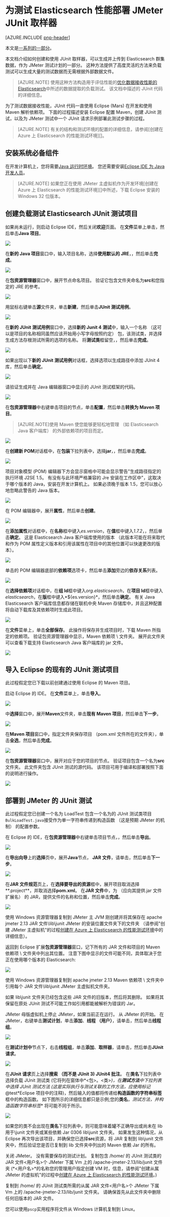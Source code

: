 <properties
   pageTitle="为测试 Elasticsearch 性能部署 JMeter JUnit 取样器 |Microsoft Azure"
   description="使用 JUnit 取样器来生成并上传到 Elasticsearch 的群集数据的方式。"
   services=""
   documentationCenter="na"
   authors="dragon119"
   manager="bennage"
   editor=""
   tags=""/>

<tags
   ms.service="guidance"
   ms.devlang="na"
   ms.topic="article"
   ms.tgt_pltfrm="na"
   ms.workload="na"
   ms.date="09/22/2016"
   ms.author="masashin"/>
   
# <a name="deploying-a-jmeter-junit-sampler-for-testing-elasticsearch-performance"></a>为测试 Elasticsearch 性能部署 JMeter JUnit 取样器

[AZURE.INCLUDE [pnp-header](../../includes/guidance-pnp-header-include.md)]

本文是[一系列的一部分](guidance-elasticsearch.md)。 

本文档介绍如何创建和使用 JUnit 取样器，可以生成并上传到 Elasticsearch 群集数据，作为 JMeter 测试计划的一部分。 这种方法提供了高度灵活的方法来负载测试可以生成大量的测试数据而无需根据外部数据文件。

> [AZURE.NOTE] 使用这种方法构造用于评估性能的[优化数据接收性能的 Elasticsearch](guidance-elasticsearch-tuning-data-ingestion-performance.md)中所述的数据提取的负载测试。 该文档中描述的 JUnit 代码的详细信息。

为了测试数据接收性能，JUnit 代码一直使用 Eclipse (Mars) 在开发和使用 Maven 解析依赖项。 下面的过程描述安装 Eclipse 配置 Maven，创建 JUnit 测试，以及为 JMeter 测试中一个 JUnit 请求示例部署此测试步骤的过程。

> [AZURE.NOTE] 有关的结构和测试环境的配置的详细信息，请参阅[创建在 Azure 上 Elasticsearch 的性能测试环境][]。

## <a name="installing-prerequisites"></a>安装系统必备组件

在开发计算机上，您将需要[Java 运行时环境](http://www.java.com/en/download/ie_manual.jsp)。
您还需要安装[Eclipse IDE 为 Java 开发人员](https://www.eclipse.org/downloads/index.php?show_instructions=TRUE)。

> [AZURE.NOTE] 如果您正在使用 JMeter 主虚拟机作为开发环境[创建在 Azure 上 Elasticsearch 的性能测试环境][]中所述，下载 Eclipse 安装的 Windows 32 位版本。

## <a name="creating-a-junit-test-project-for-load-testing-elasticsearch"></a>创建负载测试 Elasticsearch JUnit 测试项目

如果尚未运行，则启动 Eclipse IDE，然后关闭**欢迎**页面。  在**文件**菜单上单击，然后单击**Java 项目**。

![](./media/guidance-elasticsearch/jmeter-deploy7.png)

在**新的 Java 项目**窗口中，输入项目名称，选择**使用默认的 JRE**，，然后单击**完成**。

![](./media/guidance-elasticsearch/jmeter-deploy8.png)

在**包资源管理器**窗口中，展开节点命名项目。 验证它包含文件夹命名为**src**和您指定的 JRE 的参考。

![](./media/guidance-elasticsearch/jmeter-deploy9.png)

用鼠标右键单击**源**文件夹，单击**新建**，然后单击**JUnit 测试用例**。

![](./media/guidance-elasticsearch/jmeter-deploy10.png)

在**新的 JUnit 测试用例**窗口中，选择**新的 Junit 4 测试**中，输入一个名称 （这可以是项目的名称相同虽然应该开始用小写字母按照约定） 包，该测试类，并选择生成方法存根测试所需的选项的名称。 将**测试类**框留空，，然后单击**完成**。

![](./media/guidance-elasticsearch/jmeter-deploy11.png)

如果出现以下**新的 JUnit 测试用例**对话框，选择选项以生成路径中添加 JUnit 4 库，然后单击**确定**。 

![](./media/guidance-elasticsearch/jmeter-deploy12.png)

请验证生成并在 Java 编辑器窗口中显示的 JUnit 测试框架的代码。

![](./media/guidance-elasticsearch/jmeter-deploy13.png)

在**包资源管理器**中右键单击项目的节点，单击**配置**，然后单击**转换为 Maven 项目**。

> [AZURE.NOTE]使用 Maven 使您能够更轻松地管理 （如 Elasticsearch Java 客户端库） 的外部依赖项的项目而定。

![](./media/guidance-elasticsearch/jmeter-deploy14.png)

在**创建新 POM**对话框中，在**包装**下拉列表中，选择**jar**，，然后单击**完成**。

![](./media/guidance-elasticsearch/jmeter-deploy15.png)

项目对象模型 (POM) 编辑器下方会显示窗格中可能会显示警告"生成路径指定的执行环境 J2SE 1.5。 有没有与此环境严格兼容的 Jre 安装在工作区中"，这取决于哪个版本的 Java，安装在开发计算机上。 如果必须晚于版本 1.5，您可以放心地忽略此警告的 Java 版本。

![](./media/guidance-elasticsearch/jmeter-deploy16.png)

在 POM 编辑器中，展开**属性**，然后单击**创建**。

![](./media/guidance-elasticsearch/jmeter-deploy17.png)

在**添加属性**对话框中，在**名称**框中键入*es.version*，在**值**框中键入*1.7.2*，，然后单击**确定**。 这是 Elasticsearch Java 客户端库使用的版本 （此版本可能在将来取代和作为 POM 属性定义版本和引用该属性在项目中的其他位置可以快速更改的版本）。

![](./media/guidance-elasticsearch/jmeter-deploy18.png)

单击的 POM 编辑器底部的**依赖项**选项卡，然后单击**添加**旁边的**依存关系**列表。

![](./media/guidance-elasticsearch/jmeter-deploy19.png)

在**选择依赖项**对话框中，在**组 Id**框中键入*org.elasticsearch*，在**项目 Id**框中键入*elasticsearch*，在**版**框中键入*\${es.version}*，然后单击**确定**。 有关 Java Elasticsearch 客户端库信息都存储在联机中央 Maven 存储库中，并且这种配置将自动下载库及其依赖项时生成此项目。

![](./media/guidance-elasticsearch/jmeter-deploy20.png)

在**文件**菜单上，单击**全部保存**。 此操作将保存并生成项目时，下载 Maven 所指定的依赖项。 验证包资源管理器中显示，Maven 依赖项 \ 文件夹。 展开此文件夹可以查看下载支持 Elasticsearch Java 客户端库的 jar 文件。

![](./media/guidance-elasticsearch/jmeter-deploy21.png)

## <a name="importing-an-existing-junit-test-project-into-eclipse"></a>导入 Eclipse 的现有的 JUnit 测试项目

此过程假定您已下载以前创建通过使用 Eclipse 的 Maven 项目。

启动 Eclipse 的 IDE。 在**文件**菜单上，单击**导入**。

![](./media/guidance-elasticsearch/jmeter-deploy22.png)

中**选择**窗口中，展开**Maven**文件夹，单击**现有 Maven 项目**，然后单击**下一步**。

![](./media/guidance-elasticsearch/jmeter-deploy23.png)

在**Maven 项目**窗口中，指定文件夹保存项目 （pom.xml 文件所在的文件夹），单击**全选**，然后单击**完成**。

![](./media/guidance-elasticsearch/jmeter-deploy24.png)

在**包资源管理器**窗口中，展开对应于您的项目的节点。 验证项目包含一个名为**src**文件夹。 此文件夹包含 JUnit 测试的源代码。 该项目可用于编译和部署按照下面的说明进行操作。

![](./media/guidance-elasticsearch/jmeter-deploy25.png)

## <a name="deploying-a-junit-test-to-jmeter"></a>部署到 JMeter 的 JUnit 测试

此过程假定您已创建一个名为 LoadTest 包含一个名为的 JUnit 测试类项目`BulkLoadTest.java`接受作为单一字符串传递到构造函数 （这是预期 JMeter 的机制） 的配置参数。

在 Eclipse 的 IDE，在**包资源管理器**中右键单击项目节点，，然后单击**导出**。

![](./media/guidance-elasticsearch/jmeter-deploy26.png)

在**导出向导**上的**选择**页中，展开**Java**节点， **JAR 文件**，请单击，然后单击**下一步**。

![](./media/guidance-elasticsearch/jmeter-deploy27.png)

在**JAR 文件规范**页上，在**选择要导出的资源**框中，展开项目取消选择**.project**，并取消选择**pom.xml**。 在**JAR 文件**中，为 （应向其提供.jar 文件扩展名） 的 JAR，提供文件的名称和位置，然后单击**完成**。

![](./media/guidance-elasticsearch/jmeter-deploy28.png)

使用 Windows 资源管理器复制到 JMeter 主 JVM 刚创建并将其保存在 apache jmeter 2.13 JAR 文件\\lib\\junit JMeter 的安装位置文件夹下的文件夹 （请参阅"创建 JMeter 主虚拟机"的过程[创建在 Azure 上 Elasticsearch 的性能测试环境](guidance-elasticsearch-creating-performance-testing-environment.md)中的详细信息）。

返回到 Eclipse 扩展**包资源管理器**窗口，记下所有的 JAR 文件和项目的 Maven 依赖项 \ 文件夹中列出其位置。 注意下图中显示的文件可能不同，具体取决于您正在使用哪个版本的 Elasticsearch:

![](./media/guidance-elasticsearch/jmeter-deploy29.png)

使用 Windows 资源管理器复制到 apache jmeter 2.13 Maven 依赖项 \ 文件夹中引用每个 JAR 文件\\lib\\junit JMeter 主虚拟机文件夹。

如果 lib\\junit 文件夹已经包含这些 JAR 文件的旧版本，然后将其删除。 如果将其保留在原处 JUnit 测试不可能工作如引用都能被解析为错误的 Jar。

JMeter 母版虚拟机上停止 JMeter，如果当前正在运行。  从 JMeter 的开始。  在 JMeter，右键单击**测试计划**，单击**添加**、**线程 （用户）**，请单击，然后单击**线程组**。

![](./media/guidance-elasticsearch/jmeter-deploy30.png)

在**测试计划中**节点下，右击**线程组**，单击**添加**、**取样器**，请单击，然后单击**JUnit 请求**。

![](./media/guidance-elasticsearch/jmeter-deploy31.png)

在**JUnit 请求**页上选择**搜索 （而不是 JUnit 3) JUnit4 批注**。 在**类名**下拉列表中选择负载 JUnit 测试类 (它将列在窗体中*&lt;包&gt;。&lt;类&gt;*)，在**测试方法**中下拉列表中选择 JUnit 测试方法 (这是实际执行与测试关联的工作方法，应使用标记*@test*Eclipse 项目中的注释)，然后输入的值都将传递给**构造函数的字符串标签**框中的构造函数。 如下图所示的详细信息都只是示例;您的**类名**，**测试方法*，并**构造函数字符串标签** 将可能不同于所示。

![](./media/guidance-elasticsearch/jmeter-deploy32.png)

如果您的类不会出现在**类名**下拉列表中，则可能意味着罐不正确导出或尚未在 lib 用于\\junit 文件夹或某些依赖 Jar 0306 lib\\junit 文件夹。 如果发生这种情况，从 Eclipse 再次导出该项目，并确保您已选择**src**资源，将 JAR 复制到 lib\\junit 文件夹中，然后验证您是否已复制到 lib 文件夹中列出的 Maven 依赖 Jar 的所有。

关闭 JMeter。 没有需要保存的测试计划。  复制包含 /home/ 的 JUnit 测试类的 JAR 文件&lt;用户名&gt;个 JMeter 下属 Vm 上的 /apache-jmeter-2.13/lib/junit 文件夹 (*&lt;用户名&gt;*的名称您的管理用户指定创建 VM 时，信息，请参阅"创建从属 JMeter 的虚拟机"的过程中[创建在 Azure 上 Elasticsearch 的性能测试环境](guidance-elasticsearch-creating-performance-testing-environment.md)。)

复制到 /home/ 的 JUnit 测试类所需的从属 JAR 文件&lt;用户名&gt;个 JMeter 下属 Vm 上的 /apache-jmeter-2.13/lib/junit 文件夹。 请确保首先从此文件夹中删除任何旧版本的 JAR 文件。

您可以使用`pscp`实用程序将文件从 Windows 计算机复制到 Linux。

[创建测试环境在 Azure 上 Elasticsearch 的性能]: guidance-elasticsearch-creating-performance-testing-environment.md
